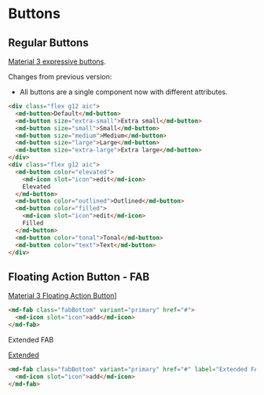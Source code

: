 # Buttons

## Regular Buttons

[Material 3 expressive buttons](https://m3.material.io/components/buttons/overview).

Changes from previous version:

- All buttons are a single component now with different attributes.

```html
<div class="flex g12 aic">
  <md-button>Default</md-button>
  <md-button size="extra-small">Extra small</md-button>
  <md-button size="small">Small</md-button>
  <md-button size="medium">Medium</md-button>
  <md-button size="large">Large</md-button>
  <md-button size="extra-large">Extra large</md-button>
</div>
<div class="flex g12 aic">
  <md-button color="elevated">
    <md-icon slot="icon">edit</md-icon>
    Elevated
  </md-button>
  <md-button color="outlined">Outlined</md-button>
  <md-button color="filled">
    <md-icon slot="icon">edit</md-icon>
    Filled
  </md-button>
  <md-button color="tonal">Tonal</md-button>
  <md-button color="text">Text</md-button>
</div>
```

## Floating Action Button - FAB

[Material 3 Floating Action Button](https://m3.material.io/components/floating-action-button/overview)]

```html
<md-fab class="fabBottom" variant="primary" href="#">
  <md-icon slot="icon">add</md-icon>
</md-fab>
```

Extended FAB

[Extended](https://m3.material.io/components/extended-fab/overview)

```html
<md-fab class="fabBottom" variant="primary" href="#" label="Extended FAB" extended>
  <md-icon slot="icon">add</md-icon>
</md-fab>
```
